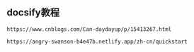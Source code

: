 ## docsify教程

```shell
https://www.cnblogs.com/Can-daydayup/p/15413267.html
```

```shell
https://angry-swanson-b4e47b.netlify.app/zh-cn/quickstart
```
